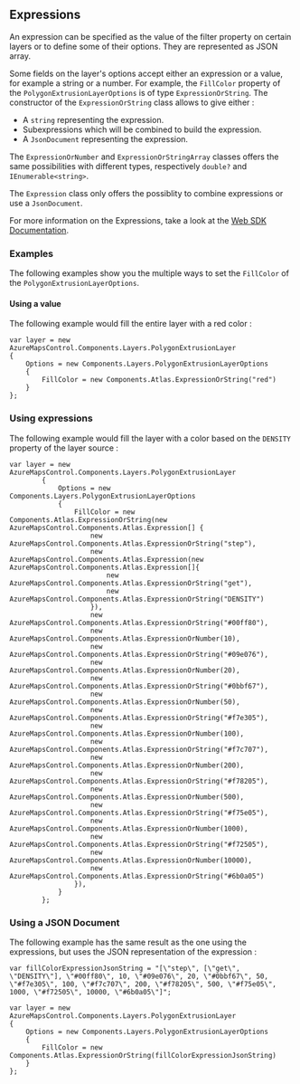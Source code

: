 ## Expressions

An expression can be specified as the value of the filter property on certain layers or to define some of their options. They are represented as JSON array.

Some fields on the layer's options accept either an expression or a value, for example a string or a number. For example, the `FillColor` property of the `PolygonExtrusionLayerOptions` is of type `ExpressionOrString`. The constructor of the `ExpressionOrString` class allows to give either : 

- A `string` representing the expression.
- Subexpressions which will be combined to build the expression.
- A  `JsonDocument` representing the expression.

The `ExpressionOrNumber` and `ExpressionOrStringArray` classes offers the same possibilities with different types, respectively `double?` and `IEnumerable<string>`.

The `Expression` class only offers the possiblity to combine expressions or use a `JsonDocument`.

For more information on the Expressions, take a look at the [Web SDK Documentation](https://docs.microsoft.com/en-us/azure/azure-maps/data-driven-style-expressions-web-sdk).

### Examples

The following examples show you the multiple ways to set the `FillColor` of the `PolygonExtrusionLayerOptions`.

#### Using a value

The following example would fill the entire layer with a red color : 

```
var layer = new AzureMapsControl.Components.Layers.PolygonExtrusionLayer
{
    Options = new Components.Layers.PolygonExtrusionLayerOptions
    {
        FillColor = new Components.Atlas.ExpressionOrString("red")
    }
};
```

### Using expressions

The following example would fill the layer with a color based on the `DENSITY` property of the layer source :

```
var layer = new AzureMapsControl.Components.Layers.PolygonExtrusionLayer
        {
            Options = new Components.Layers.PolygonExtrusionLayerOptions
            {
                FillColor = new Components.Atlas.ExpressionOrString(new AzureMapsControl.Components.Atlas.Expression[] {
                    new AzureMapsControl.Components.Atlas.ExpressionOrString("step"),
                    new AzureMapsControl.Components.Atlas.Expression(new AzureMapsControl.Components.Atlas.Expression[]{
                        new AzureMapsControl.Components.Atlas.ExpressionOrString("get"),
                        new AzureMapsControl.Components.Atlas.ExpressionOrString("DENSITY")
                    }),
                    new AzureMapsControl.Components.Atlas.ExpressionOrString("#00ff80"),
                    new AzureMapsControl.Components.Atlas.ExpressionOrNumber(10),
                    new AzureMapsControl.Components.Atlas.ExpressionOrString("#09e076"),
                    new AzureMapsControl.Components.Atlas.ExpressionOrNumber(20),
                    new AzureMapsControl.Components.Atlas.ExpressionOrString("#0bbf67"),
                    new AzureMapsControl.Components.Atlas.ExpressionOrNumber(50),
                    new AzureMapsControl.Components.Atlas.ExpressionOrString("#f7e305"),
                    new AzureMapsControl.Components.Atlas.ExpressionOrNumber(100),
                    new AzureMapsControl.Components.Atlas.ExpressionOrString("#f7c707"),
                    new AzureMapsControl.Components.Atlas.ExpressionOrNumber(200),
                    new AzureMapsControl.Components.Atlas.ExpressionOrString("#f78205"),
                    new AzureMapsControl.Components.Atlas.ExpressionOrNumber(500),
                    new AzureMapsControl.Components.Atlas.ExpressionOrString("#f75e05"),
                    new AzureMapsControl.Components.Atlas.ExpressionOrNumber(1000),
                    new AzureMapsControl.Components.Atlas.ExpressionOrString("#f72505"),
                    new AzureMapsControl.Components.Atlas.ExpressionOrNumber(10000),
                    new AzureMapsControl.Components.Atlas.ExpressionOrString("#6b0a05")
                }),
            }
        };
```

### Using a JSON Document

The following example has the same result as the one using the expressions, but uses the JSON representation of the expression :

```
var fillColorExpressionJsonString = "[\"step\", [\"get\", \"DENSITY\"], \"#00ff80\", 10, \"#09e076\", 20, \"#0bbf67\", 50, \"#f7e305\", 100, \"#f7c707\", 200, \"#f78205\", 500, \"#f75e05\", 1000, \"#f72505\", 10000, \"#6b0a05\"]";

var layer = new AzureMapsControl.Components.Layers.PolygonExtrusionLayer
{
    Options = new Components.Layers.PolygonExtrusionLayerOptions
    {
        FillColor = new Components.Atlas.ExpressionOrString(fillColorExpressionJsonString)
    }
};
```